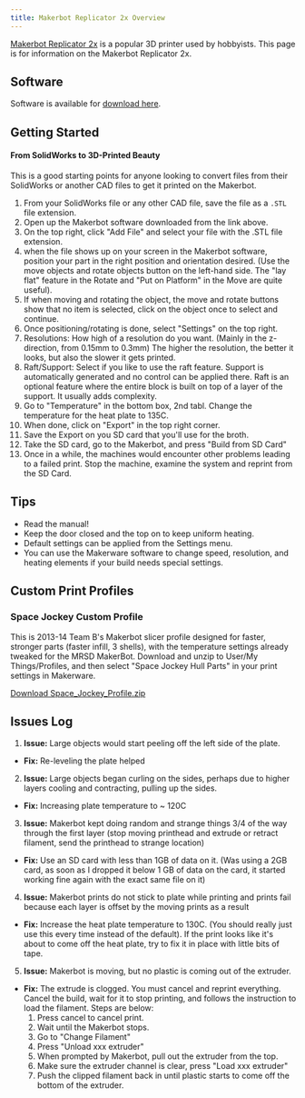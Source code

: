 ```yaml
---
title: Makerbot Replicator 2x Overview
---
```

[Makerbot Replicator 2x](https://store.makerbot.com/printers/replicator2x/) is a popular 3D printer used by hobbyists. This page is for information on the Makerbot Replicator 2x.

## Software
Software is available for [download here](http://www.makerbot.com/makerware/).

## Getting Started
#### From SolidWorks to 3D-Printed Beauty
This is a good starting points for anyone looking to convert files from their SolidWorks or another CAD files to get it printed on the Makerbot.
1. From your SolidWorks file or any other CAD file, save the file as a `.STL` file extension.
2. Open up the Makerbot software downloaded from the link above.
3. On the top right, click "Add File" and select your file with the .STL file extension.
4. when the file shows up on your screen in the Makerbot software, position your part in the right position and orientation desired. (Use the move objects and rotate objects button on the left-hand side. The "lay flat" feature in the Rotate and "Put on Platform" in the Move are quite useful).
5. If when moving and rotating the object, the move and rotate buttons show that no item is selected, click on the object once to select and continue.
6. Once positioning/rotating is done, select "Settings" on the top right.
7. Resolutions: How high of a resolution do you want. (Mainly in the z-direction, from 0.15mm to 0.3mm) The higher the resolution, the better it looks, but also the slower it gets printed.
8. Raft/Support: Select if you like to use the raft feature. Support is automatically generated and no control can be applied there. Raft is an optional feature where the entire block is built on top of a layer of the support. It usually adds complexity.
9. Go to "Temperature" in the bottom box, 2nd tabl. Change the temperature for the heat plate to 135C.
10. When done, click on "Export" in the top right corner.
11. Save the Export on you SD card that you'll use for the broth.
12. Take the SD card, go to the Makerbot, and press "Build from SD Card"
13. Once in a while, the machines would encounter other problems leading to a failed print. Stop the machine, examine the system and reprint from the SD Card.

## Tips
- Read the manual!
- Keep the door closed and the top on to keep uniform heating.
- Default settings can be applied from the Settings menu.
- You can use the Makerware software to change speed, resolution, and heating elements if your build needs special settings.

## Custom Print Profiles
### Space Jockey Custom Profile
This is 2013-14 Team B's Makerbot slicer profile designed for faster, stronger parts (faster infill, 3 shells), with the temperature settings already tweaked for the MRSD MakerBot. Download and unzip to User/My Things/Profiles, and then select "Space Jockey Hull Parts" in your print settings in Makerware.

[Download Space_Jockey_Profile.zip](assets/Space_Jockey_Profile.zip)

## Issues Log
1. **Issue:** Large objects would start peeling off the left side of the plate.
  - **Fix:** Re-leveling the plate helped
2. **Issue:** Large objects began curling on the sides, perhaps due to higher layers cooling and contracting, pulling up the sides.
  - **Fix:** Increasing plate temperature to ~ 120C
3. **Issue:** Makerbot kept doing random and strange things 3/4 of the way through the first layer (stop moving printhead and extrude or retract filament, send the printhead to strange location)
  - **Fix:** Use an SD card with less than 1GB of data on it. (Was using a 2GB card, as soon as I dropped it below 1 GB of data on the card, it started working fine again with the exact same file on it)
4. **Issue:** Makerbot prints do not stick to plate while printing and prints fail because each layer is offset by the moving prints as a result
  - **Fix:** Increase the heat plate temperature to 130C. (You should really just use this every time instead of the default). If the print looks like it's about to come off the heat plate, try to fix it in place with little bits of tape.
5. **Issue:** Makerbot is moving, but no plastic is coming out of the extruder.
  - **Fix:** The extrude is clogged. You must cancel and reprint everything. Cancel the build, wait for it to stop printing, and follows the instruction to load the filament. Steps are below:
    1. Press cancel to cancel print.
    2. Wait until the Makerbot stops.
    3. Go to "Change Filament"
    4. Press "Unload xxx extruder"
    5. When prompted by Makerbot, pull out the extruder from the top.
    6. Make sure the extruder channel is clear, press "Load xxx extruder"
    7. Push the clipped filament back in until plastic starts to come off the bottom of the extruder.
